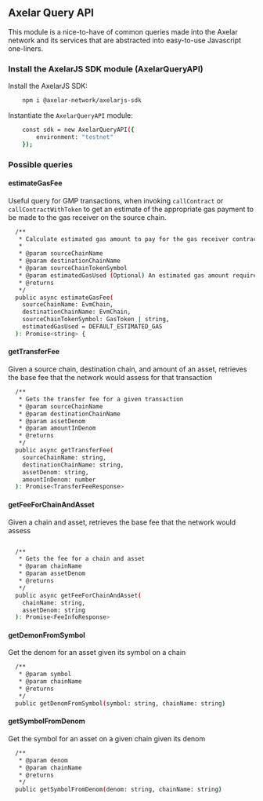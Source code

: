 
## Axelar Query API

This module is a nice-to-have of common queries made into the Axelar network and its services that are abstracted into easy-to-use Javascript one-liners. 

### Install the AxelarJS SDK module (AxelarQueryAPI)

Install the AxelarJS SDK:

```bash
    npm i @axelar-network/axelarjs-sdk
```

Instantiate the `AxelarQueryAPI` module:

```bash
    const sdk = new AxelarQueryAPI({
        environment: "testnet"
    });
```

### Possible queries

#### estimateGasFee

Useful query for GMP transactions, when invoking `callContract` or `callContractWithToken` to get an estimate of the appropriate gas payment to be made to the gas receiver on the source chain. 

```bash
  /**
   * Calculate estimated gas amount to pay for the gas receiver contract.
   *
   * @param sourceChainName
   * @param destinationChainName
   * @param sourceChainTokenSymbol
   * @param estimatedGasUsed (Optional) An estimated gas amount required to execute `executeWithToken` function. The default value is 700000 which sufficients for most transaction.
   * @returns
   */
  public async estimateGasFee(
    sourceChainName: EvmChain,
    destinationChainName: EvmChain,
    sourceChainTokenSymbol: GasToken | string,
    estimatedGasUsed = DEFAULT_ESTIMATED_GAS
  ): Promise<string> {
```

#### getTransferFee

Given a source chain, destination chain, and amount of an asset, retrieves the base fee that the network would assess for that transaction

```bash
  /**
   * Gets the transfer fee for a given transaction
   * @param sourceChainName
   * @param destinationChainName
   * @param assetDenom
   * @param amountInDenom
   * @returns
   */
  public async getTransferFee(
    sourceChainName: string,
    destinationChainName: string,
    assetDenom: string,
    amountInDenom: number
  ): Promise<TransferFeeResponse>
```

#### getFeeForChainAndAsset

Given a chain and asset, retrieves the base fee that the network would assess

```bash

  /**
   * Gets the fee for a chain and asset
   * @param chainName
   * @param assetDenom
   * @returns
   */
  public async getFeeForChainAndAsset(
    chainName: string,
    assetDenom: string
  ): Promise<FeeInfoResponse> 
```

#### getDemonFromSymbol

Get the denom for an asset given its symbol on a chain

```bash
  /**
   * @param symbol 
   * @param chainName 
   * @returns 
   */
  public getDenomFromSymbol(symbol: string, chainName: string)
```

#### getSymbolFromDenom

Get the symbol for an asset on a given chain given its denom

```bash
  /**
   * @param denom 
   * @param chainName 
   * @returns 
   */
  public getSymbolFromDenom(denom: string, chainName: string)
```